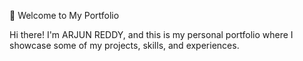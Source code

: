 👋 Welcome to My Portfolio

Hi there! I'm ARJUN REDDY, and this is my personal portfolio where I showcase some of my projects, skills, and experiences.
